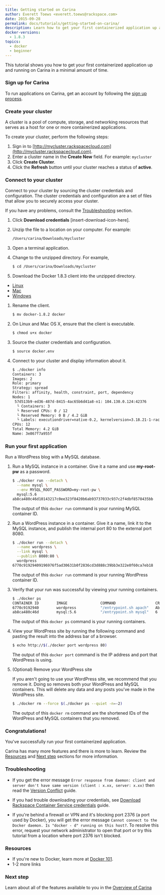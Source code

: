 ```yaml
---
title: Getting started on Carina
author: Everett Toews <everett.toews@rackspace.com>
date: 2015-09-28
permalink: docs/tutorials/getting-started-on-carina/
description: Learn how to get your first containerized application up and running on Carina in a minimal amount of time
docker-versions:
  - 1.8.3
topics:
  - docker
  - beginner
---
```


This tutorial shows you how to get your first containerized application up and running on Carina in a minimal amount of time.

### Sign up for Carina

To run applications on Carina, get an account by following the [sign up process](https://mycluster.rackspacecloud.com/managed).

### Create your cluster

A cluster is a pool of compute, storage, and networking resources that serves as a host for one or more containerized applications.

To create your cluster, perform the following steps:

1. Sign in to [http://mycluster.rackspacecloud.com](http://mycluster.rackspacecloud.com).
1. Enter a cluster name in the **Create New** field. For example: `mycluster`
1. Click **Create Cluster**.
1. Click the **Refresh** button until your cluster reaches a status of **active**.

### Connect to your cluster

Connect to your cluster by sourcing the cluster credentials and configuration. The cluster credentials and configuration are a set of files that allow you to securely access your cluster.

If you have any problems, consult the [Troubleshooting](#troubleshooting) section.

1. Click **Download credentials** [insert-download-icon-here].

1. Unzip the file to a location on your computer. For example:

    ```bash
    /Users/carina/Downloads/mycluster
    ```

1. Open a terminal application.

1. Change to the unzipped directory. For example,

    ```bash
    $ cd /Users/carina/Downloads/mycluster
    ```

1. Download the Docker 1.8.3 client into the unzipped directory.
 * [Linux](https://get.docker.com/builds/Linux/x86_64/docker-1.8.3)
 * [Mac](https://get.docker.com/builds/Darwin/x86_64/docker-1.8.3)
 * [Windows](https://get.docker.com/builds/Windows/x86_64/docker-1.8.3.exe)

1. Rename the client.

    ```bash
    $ mv docker-1.8.2 docker
    ```

1. On Linux and Mac OS X, ensure that the client is executable.

    ```bash
    $ chmod u+x docker
    ```

1. Source the cluster credentials and configuration.

    ```bash
    $ source docker.env
    ```

1. Connect to your cluster and display information about it.

    ```bash
    $ ./docker info
    Containers: 3
    Images: 2
    Role: primary
    Strategy: spread
    Filters: affinity, health, constraint, port, dependency
    Nodes: 1
     57d513b9-ed36-487d-8415-4ac65b6d41a8-n1: 104.130.0.124:42376
      └ Containers: 3
      └ Reserved CPUs: 0 / 12
      └ Reserved Memory: 0 B / 4.2 GiB
      └ Labels: executiondriver=native-0.2, kernelversion=3.18.21-1-rackos, operatingsystem=Debian GNU/Linux 7 (wheezy) (containerized), storagedriver=aufs
    CPUs: 12
    Total Memory: 4.2 GiB
    Name: 3e867f7a955f
    ```

### Run your first application

Run a WordPress blog with a MySQL database.

1. Run a MySQL instance in a container. Give it a name and use **my-root-pw** as a password.

  	```bash
  	$ ./docker run --detach \
      --name mysql \
      --env MYSQL_ROOT_PASSWORD=my-root-pw \
      mysql:5.6
    ab8ca480c46d10143217c0ee323f8420b6ab93737033c937c2f4dbf8578435bb
  	```

    The output of this `docker run` command is your running MySQL container ID.

1. Run a WordPress instance in a container. Give it a name, link it to the MySQL instance, and publish the internal port 80 to the external port 8080.

  	```bash
  	$ ./docker run --detach \
      --name wordpress \
      --link mysql \
      --publish 8080:80 \
      wordpress
    6770c91929409196976f5ad30631b0f2836cd3d888c39bb3e322e0f60ca7eb18
  	```

    The output of this `docker run` command is your running WordPress container ID.

1.	Verify that your run was successful by viewing your running containers.

    ```bash
    $ ./docker ps
    CONTAINER ID        IMAGE               COMMAND                  CREATED              STATUS              PORTS                        NAMES
    6770c9192940        wordpress           "/entrypoint.sh apach"   About a minute ago   Up About a minute   104.130.0.124:8080->80/tcp   57d513b9-ed36-487d-8415-4ac65b6d41a8-n1/wordpress
    ab8ca480c46d        mysql:5.6           "/entrypoint.sh mysql"   6 minutes ago        Up 6 minutes        3306/tcp                     57d513b9-ed36-487d-8415-4ac65b6d41a8-n1/mysql,57d513b9-ed36-487d-8415-4ac65b6d41a8-n1/wordpress/mysql
    ```

    The output of this `docker ps` command is your running containers.

1. View your WordPress site by running the following command and pasting the result into the address bar of a browser.

    ```bash
    $ echo http://$(./docker port wordpress 80)
    ```

    The output of this `docker port` command is the IP address and port that WordPress is using.

1. (Optional) Remove your WordPress site

    If you aren't going to use your WordPress site, we recommend that you remove it. Doing so removes both your WordPress and MySQL containers. This will delete any data and any posts you've made in the WordPress site.

    ```bash
    $ ./docker rm --force $(./docker ps --quiet -n=-2)
    ```

    The output of this `docker rm` command are the shortened IDs of the WordPress and MySQL containers that you removed.

### Congratulations!

You've successfully run your first containerized application.

Carina has many more features and there is more to learn. Review the [Resources](#resources) and [Next step](#next-step) sections for more information.

### Troubleshooting

* If you get the error message `Error response from daemon: client and server don't have same version (client : x.xx, server: x.xx)` then read the [Version Conflict](/docs/references/version-conflict) guide.

* If you had trouble downloading your credentials, see [Download Rackspace Container Service credentials](/docs/references/carina-credentials/) guide.

* If you're behind a firewall or VPN and it's blocking port 2376 (a port used by Docker), you will get the error message `Cannot connect to the Docker daemon. Is "docker - d" running on this host?`. To resolve this error, request your network administrator to open that port or try this tutorial from a location where port 2376 isn't blocked.

### Resources

* If you're new to Docker, learn more at [Docker 101](/docs/tutorials/002-docker-102).
* 1-2 more links

### Next step

Learn about all of the features available to you in the [Overview of Carina](/docs/tutorials/overview-of-carina)
